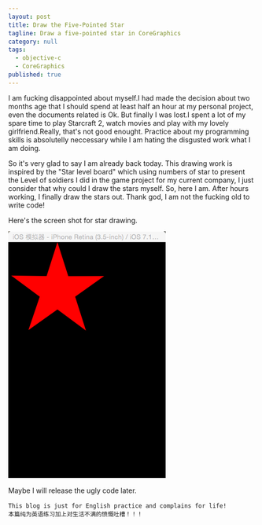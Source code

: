 ```yaml
---
layout: post
title: Draw the Five-Pointed Star
tagline: Draw a five-pointed star in CoreGraphics
category: null
tags:
  - objective-c
  - CoreGraphics
published: true
---
```

I am fucking disappointed about myself.I had made the decision about two months age that I should spend at least half an hour at my personal project, even the documents related is Ok. But finally I was lost.I spent a lot of my spare time to play Starcraft 2, watch movies and play with my lovely girlfriend.Really, that's not good enought. Practice about my programming skills is absolutelly neccessary while I am hating the disgusted work what I am doing. 
  
So it's very glad to say I am already back today. This drawing work is inspired by the "Star level board" which using numbers of star to present the Level of soldiers I did in the game project for my current company, I just consider that why could I draw the stars myself. So, here I am. After hours working, I finally draw the stars out. Thank god, I am not the fucking old to write code!
  
Here's the screen shot for star drawing.

<!--![image](https://github.com/Hysteria/hysteria.github.io/blob/master/_imgs/sss.png?raw=true "ScreenShot")-->
![image](/assets/sss.png)

Maybe I will release the ugly code later.

	This blog is just for English practice and complains for life!
	本篇纯为英语练习加上对生活不满的愤慨吐槽！！！